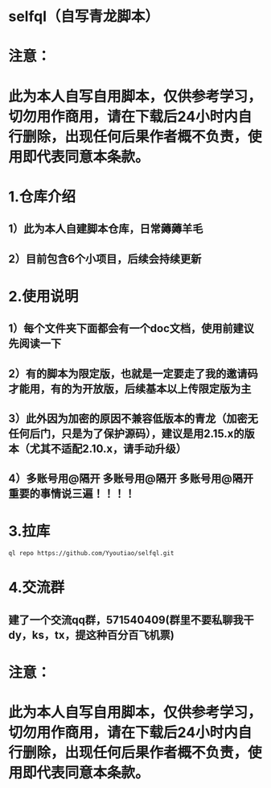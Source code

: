 # selfql（自写青龙脚本）
# 注意：
# 此为本人自写自用脚本，仅供参考学习，切勿用作商用，请在下载后24小时内自行删除，出现任何后果作者概不负责，使用即代表同意本条款。
# 1.仓库介绍
## 1）此为本人自建脚本仓库，日常薅薅羊毛
## 2）目前包含6个小项目，后续会持续更新
# 2.使用说明
## 1）每个文件夹下面都会有一个doc文档，使用前建议先阅读一下
## 2）有的脚本为限定版，也就是一定要走了我的邀请码才能用，有的为开放版，后续基本以上传限定版为主
## 3）此外因为加密的原因不兼容低版本的青龙（加密无任何后门，只是为了保护源码），建议是用2.15.x的版本（尤其不适配2.10.x，请手动升级）
## 4）多账号用@隔开   多账号用@隔开    多账号用@隔开  重要的事情说三遍！！！！
# 3.拉库
```
ql repo https://github.com/Yyoutiao/selfql.git
```
# 4.交流群
## 建了一个交流qq群，571540409(群里不要私聊我干dy，ks，tx，提这种百分百飞机票)
# 注意：
# 此为本人自写自用脚本，仅供参考学习，切勿用作商用，请在下载后24小时内自行删除，出现任何后果作者概不负责，使用即代表同意本条款。
